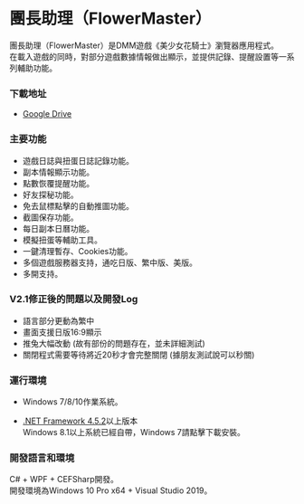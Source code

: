 # 團長助理（FlowerMaster）

團長助理（FlowerMaster）是DMM遊戲《美少女花騎士》瀏覽器應用程式。<br>
在載入遊戲的同時，對部分遊戲數據情報做出顯示，並提供記錄、提醒設置等一系列輔助功能。

### 下載地址

* [Google Drive](https://drive.google.com/open?id=1plFysxdU57-FUm_Mweeuu1R_6IZZhHYZ)

### 主要功能

* 遊戲日誌與扭蛋日誌記錄功能。
* 副本情報顯示功能。
* 點數恢覆提醒功能。
* 好友探秘功能。
* 免去鼠標點擊的自動推圖功能。
* 截圖保存功能。
* 每日副本日曆功能。
* 模擬扭蛋等輔助工具。
* 一鍵清理暫存、Cookies功能。
* 多個遊戲服務器支持，通吃日版、繁中版、美版。
* 多開支持。

### V2.1修正後的問題以及開發Log

* 語言部分更動為繁中
* 畫面支援日版16:9顯示
* 推兔大幅改動 (故有部份的問題存在，並未詳細測試)
* 關閉程式需要等待將近20秒才會完整關閉 (據朋友測試說可以秒關)

### 運行環境

* Windows 7/8/10作業系統。

* [.NET Framework 4.5.2](https://www.microsoft.com/zh-CN/download/details.aspx?id=42642)以上版本<br>
Windows 8.1以上系統已經自帶，Windows 7請點擊下載安裝。

### 開發語言和環境

C# + WPF + CEFSharp開發。<br>
開發環境為Windows 10 Pro x64 + Visual Studio 2019。
